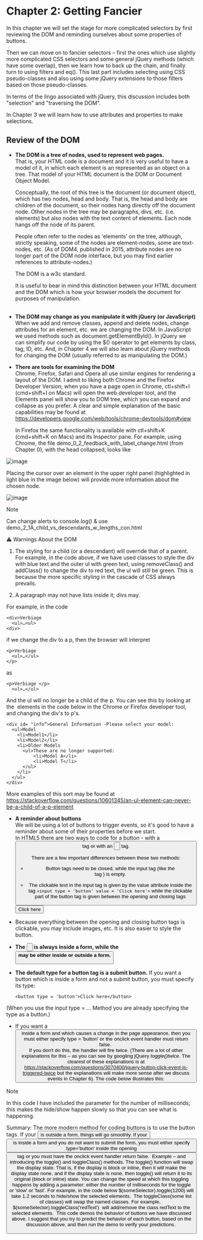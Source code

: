 # Chapter 2: Getting Fancier 

In this chapter we will set the stage for more complicated selectors by first reviewing the DOM and reminding ourselves about some properties of buttons.

Then we can move on to fancier selectors – first the ones which use slightly more complicated CSS selectors and some general jQuery methods (which have some overlap),  then we learn how to back up the chain, and finally turn to using filters and eq().  This last part includes selecting using CSS pseudo-classes and also using some jQuery extensions to those filters based on those pseudo-classes.

In terms of the lingo associated with jQuery, this discussion includes both "selection" and "traversing the DOM".

In Chapter 3 we will learn how to use attributes and properties to make selections.

## Review of the DOM

- **The DOM is a tree of nodes, used to represent web pages.** <br>
That is, your HTML code is a document and it is very useful to have a model of it, in which each element is an represented as an object on a tree.  That model of your HTML document is the DOM or Document Object Model.

  Conceptually, the root of this tree is the document (or document object),  which has two nodes, head and body.  That is, the head and body are children of the document, so their nodes hang directly off the document node. Other nodes in the tree may be paragraphs, divs, etc. (i.e. elements) but also nodes with the text content of elements. Each node hangs off the node of its parent.
  
  People often refer to the nodes as 'elements' on the tree, although, strictly speaking, some of the nodes are element-nodes, some are text-nodes, etc. (As of DOM4, published in 2015, attribute nodes are no longer part of the DOM node interface, but you may find earlier references to attribute-nodes.)
  
  The DOM is a w3c standard.

  It is useful to bear in mind this distinction between your HTML document and the DOM which is how your browser models the document for purposes of manipulation.  
 
- **The DOM may change as you manipulate it with jQuery (or JavaScript)** <br>
When we add and remove classes, append and delete nodes, change attributes for an element, etc. we are changing the DOM. In JavaScript we used methods such as document.getElementById(). In jQuery we can simplify our code by using the $() operator to get elements by class, tag, ID, etc. And, in Chapter 4 we will also learn about jQuery methods for changing the DOM (usually referred to as manipulating the DOM.)

- **There are tools for examining the DOM ** <br>
Chrome, Firefox, Safari and Opera all use similar engines for rendering a layout of the DOM.  I admit to liking both Chrome and the Firefox Developer Version; when you have a page open in Chrome, ctl+shift+I (cmd+shift+I on Macs) will open the web developer tool, and the Elements panel will show you to DOM tree, which you can expand and collapse as you prefer. A clear and simple explanation of the basic capabilities may be found at 
https://developers.google.com/web/tools/chrome-devtools/dom#view

  In Firefox the same functionality is available with ctl+shift+K (cmd+shift+K on Macs) and its Inspector pane. For example, using Chrome, the file demo_0_2_feedback_with_label_change.html (from Chapter 0), with the head collapsed, looks like

![image](https://github.com/menzin/About_jQuery/assets/144168274/f9659922-bbe6-429d-b645-79d2fefe388e)

Placing the cursor over an element in the upper right panel (highlighted in light blue in the image below) will provide more information about the chosen node.

![image](https://github.com/menzin/About_jQuery/assets/144168274/973fa5be-8d9b-48c7-b24d-d23463925c1a)

> [!NOTE]
> Can change alerts to console.log() & use demo_2_1A_child_vs_descendants_w_lengths_con.html


:warning: Warnings About the DOM

1. The styling for a child (or a descendant) will override that of a parent. For example, in the code above, if we have used classes to style the div with blue text and the outer ul with green text, using removeClass() and addClass() to change the div to red text, the ul will still be green.  This is because the more specific styling in the cascade of CSS always prevails. 

2. A paragraph may not have lists inside it; divs may.

  For example, in the code 
  
    <div>Verbiage          
      <ul>…<ul> 
    <div>  
  
  if we change the div to a p, then the browser will interpret 
    
    <p>Verbiage 
      <ul>…</ul> 
    </p>
    
  as 
  
    <p>Verbiage </p> 
      <ul>…</ul> 
       
  And the ul will no longer be a child of the p. You can see this by looking at the  elements in the code below in the Chrome or Firefox developer tool, and changing the div's to p's.      
  
    <div id= "info”>General Information -Please select your model:
      <ul>Model
        <li>Model1</li> 
        <li>Model2</li>
        <li>Older Models 
          <ul>These are no longer supported:
              <li>Model A</li> 
              <li>Model T</li> 
          </ul>  
        </li> 
      </ul> 
    </div>
    
More examples of this sort may be found at https://stackoverflow.com/questions/10601345/an-ul-element-can-never-be-a-child-of-a-p-element

  
- **A reminder about buttons** <br>
  We will be using a lot of buttons to trigger events, so it's good to have a reminder about some of their properties before we start. <br>
  In HTML5 there are two ways to code for a button -  with a <button>  tag or with an <input type = 'button'> tag.

  There are a few important differences between these two methods:
  - Button tags need to be closed, while the input tag (like the <br> tag ) is empty.
  - The clickable text in the input tag is given by the value attribute inside the tag `<input type = 'button' value = 'Click here'>` while the clickable part of the button tag is given between the opening and closing tags <button>Click here</button>
  - Because everything between the opening and closing button tags is clickable, you may include images, etc. It is also easier to style the button.
  - **The <Input type='button' > is always inside a form, while the <button> may be either inside or outside a form.**
  - **The default type for a button tag is a submit button.** If you want a button which is inside a form and not a submit button, you must specify its type:
  
        <button type = 'button'>Click here</button>
  (When you use the input type = ... Method you are already specifying the type as a button.)
  
  - If you want a <button> inside a form and which causes a change in the page appearance, then you must either specify type = 'button' or the onclick event handler must return false. <br>
  If you don't do this, the handler will fire twice. (There are a lot of other explanations for this – as you can see by googling jQuery _toggle()twice_. The clearest of these explanations is at https://stackoverflow.com/questions/3070400/jquery-button-click-event-is-triggered-twice but the explanations will make more sense after we discuss events in Chapter 6). The code below illustrates this:

> [!NOTE]
> In this code I have included the parameter for the number of milliseconds; this makes the hide/show happen slowly so that you can see what is happening.

Summary:
The more modern method for coding buttons is to use the button tags. If your <button> is outside a form, things will go smoothly. If your <button> is inside a form and you do not want to submit the form, you must either specify type='button' inside the opening <button > tag or you must have the onclick event handler return false. 
Example – and introducing the toggle() and toggleClass() methods. The toggle() function will swap the display state.  That is, if the display is block or inline, then it will make the display state none, and if the display state is none, then toggle() will return it to its original (block or inline) state. You can change the speed at which this toggling happens by adding a parameter: either the number of milliseconds for the toggle or 'slow' or 'fast'.  For example, in the code below 
           $(someSelector).toggle(1200) 
will take 1.2 seconds to hide/show the selected elements.  The toggleClass(some list of classes)  will swap the named classes.  For example,           $(someSelector).toggleClass('redText')  will add/remove the class redText to the selected elements.  This code demos the behavior of buttons we have discussed above.  I suggest that you try to predict the behavior of each button, based on the discussion above, and then run the demo to verify your predictions. 
